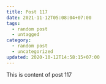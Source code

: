 ```yaml
---
title: Post 117
date: 2021-11-12T05:08:04+07:00
tags:
  - random post
  - untagged
category:
  - random post
  - uncategorized
updated: 2020-10-12T14:58:15+07:00
---
```

This is content of post 117